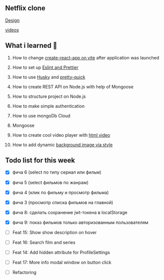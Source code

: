 ## Netflix clone


[Design](https://www.figma.com/file/6ry5jlt0yHsg1RvSUHG3CM/Netflix-Langing-Page-UI-Clone-(Community)?node-id=53%3A124&t=SY0BINP7Oslo4iPL-0)

[videos](https://gist.github.com/jsturgis/3b19447b304616f18657)

## What i learned 🧠

1. How to change [create-react-app on vite](https://cathalmacdonnacha.com/migrating-from-create-react-app-cra-to-vite) after application was launched 

2. How to set up [Eslint and Prettier](https://cathalmacdonnacha.com/setting-up-eslint-prettier-in-vitejs)

3. How to use [Husky](https://github.com/typicode/husky) and [pretty-quick](https://github.com/azz/pretty-quick) 

4. How to create REST API on Node.js with help of Mongoose

5. How to structure project on Node.js

6. How to make simple authentication

7. How to use mongoDb Cloud 

8. Mongoose

9. How to create cool video player with [html video](https://doka.guide/html/video/)

10. How to add dynamic [background image via style](https://stackoverflow.com/questions/36413862/set-background-in-react-js-using-style)



## Todo list for this week 

- [x] фича 6 (select по типу сериал или фильм)

- [x] фича 5 (select фильмов по жанрам)

- [x] фича 4 (клик по фильму и просмотр фильма)

- [x] фича 3 (просмотр списка фильмов на главной) 

- [x] фича 8: сделать сохранение jwt-токена в localStorage 

- [x] фича 9: показ фильмов только авторизованным пользователям

- [ ] Feat 15: Show show description on hover

- [ ] Feat 16: Search film and series

- [ ] Feat 14: Add hidden attribute for ProfileSettings 

- [ ] Feat 17: More info modal window on button click

- [ ] Refactoring

